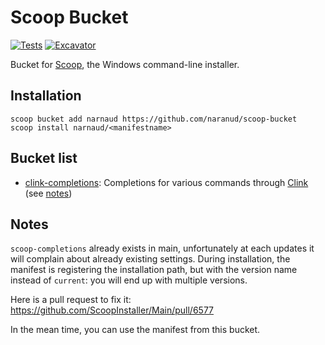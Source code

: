 # Scoop Bucket

[![Tests](https://github.com/<username>/<bucketname>/actions/workflows/ci.yml/badge.svg)](https://github.com/<username>/<bucketname>/actions/workflows/ci.yml) [![Excavator](https://github.com/<username>/<bucketname>/actions/workflows/excavator.yml/badge.svg)](https://github.com/<username>/<bucketname>/actions/workflows/excavator.yml)

Bucket for [Scoop](https://scoop.sh), the Windows command-line installer.

## Installation

```pwsh
scoop bucket add narnaud https://github.com/naranud/scoop-bucket
scoop install narnaud/<manifestname>
```

## Bucket list

- [clink-completions](https://github.com/vladimir-kotikov/clink-completions): Completions for various commands through [Clink](https://chrisant996.github.io/clink/) (see [notes](#notes))

## Notes

`scoop-completions` already exists in main, unfortunately at each updates it will complain about already existing settings. During installation, the manifest is registering the installation path, but with the version name instead of `current`: you will end up with multiple versions.

Here is a pull request to fix it: <https://github.com/ScoopInstaller/Main/pull/6577>

In the mean time, you can use the manifest from this bucket.
